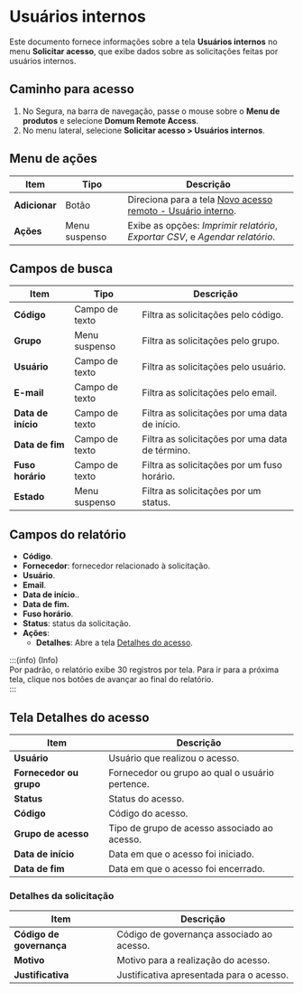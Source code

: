 # Usuários internos

Este documento fornece informações sobre a tela **Usuários internos** no menu **Solicitar acesso**, que exibe dados sobre as solicitações feitas por usuários internos.

## Caminho para acesso

1. No Segura, na barra de navegação, passe o mouse sobre o **Menu de produtos** e selecione **Domum Remote Access**.  
2. No menu lateral, selecione **Solicitar acesso \> Usuários internos**.

## Menu de ações

| Item | Tipo | Descrição |
| ----- | ----- | ----- |
| **Adicionar** | Botão | Direciona para a tela [Novo acesso remoto \- Usuário interno](/v4/docs/pt/new-remote-access-internal-user). |
| **Ações** | Menu suspenso | Exibe as opções: *Imprimir relatório*, *Exportar CSV*, e *Agendar relatório*. |

## Campos de busca

| Item | Tipo | Descrição |
| ----- | ----- | ----- |
| **Código** | Campo de texto | Filtra as solicitações pelo código. |
| **Grupo** | Menu suspenso | Filtra as solicitações pelo grupo. |
| **Usuário** | Campo de texto | Filtra as solicitações pelo usuário. |
| **E-mail** | Campo de texto | Filtra as solicitações pelo email. |
| **Data de início** | Campo de texto | Filtra as solicitações por uma data de início. |
| **Data de fim** | Campo de texto | Filtra as solicitações por uma data de término. |
| **Fuso horário** | Campo de texto | Filtra as solicitações por um fuso horário. |
| **Estado** | Menu suspenso | Filtra as solicitações por um status. |

## Campos do relatório

- **Código**.  
- **Fornecedor**: fornecedor relacionado à solicitação.  
- **Usuário**.  
- **Email**.  
- **Data de início**..  
- **Data de fim.**  
- **Fuso horário**.  
- **Status**: status da solicitação.  
- **Ações**:  
    - **Detalhes**: Abre a tela [Detalhes do acesso](/v4/docs/pt/internal-users-3#tela-de-detalhes-do-acesso).

:::(info) (Info)  
Por padrão, o relatório exibe 30 registros por tela. Para ir para a próxima tela, clique nos botões de avançar ao final do relatório.  
:::

## Tela Detalhes do acesso

| Item | Descrição |
| ----- | ----- |
| **Usuário** | Usuário que realizou o acesso. |
| **Fornecedor ou grupo** | Fornecedor ou grupo ao qual o usuário pertence. |
| **Status** | Status do acesso. |
| **Código** | Código do acesso. |
| **Grupo de acesso** | Tipo de grupo de acesso associado ao acesso. |
| **Data de início** | Data em que o acesso foi iniciado. |
| **Data de fim** | Data em que o acesso foi encerrado. |

### Detalhes da solicitação

| Item | Descrição |
| ----- | ----- |
| **Código de governança** | Código de governança associado ao acesso. |
| **Motivo** | Motivo para a realização do acesso. |
| **Justificativa** | Justificativa apresentada para o acesso. |